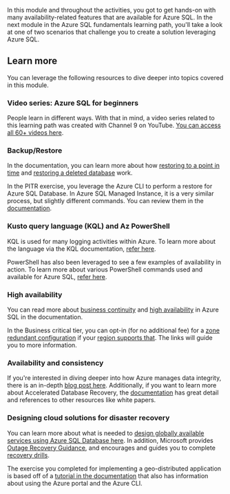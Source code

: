 In this module and throughout the activities, you got to get hands-on with many availability-related features that are available for Azure SQL. In the next module in the Azure SQL fundamentals learning path, you'll take a look at one of two scenarios that challenge you to create a solution leveraging Azure SQL.  

## Learn more

You can leverage the following resources to dive deeper into topics covered in this module.

### Video series: Azure SQL for beginners

People learn in different ways. With that in mind, a video series related to this learning path was created with Channel 9 on YouTube. [You can access all 60+ videos here](https://aka.ms/azuresql4beginnersyt).

### Backup/Restore

In the documentation, you can learn more about how [restoring to a point in time](https://docs.microsoft.com/sql/relational-databases/backup-restore/restore-a-sql-server-database-to-a-point-in-time-full-recovery-model?view=sql-server-ver15) and [restoring a deleted database](https://docs.microsoft.com/azure/sql-database/sql-database-recovery-using-backups#deleted-database-restore) work.

In the PITR exercise, you leverage the Azure CLI to perform a restore for Azure SQL Database. In Azure SQL Managed Instance, it is a very similar process, but slightly different commands. You can review them in the [documentation](https://docs.microsoft.com/cli/azure/sql/midb?view=azure-cli-latest#az-sql-midb-restore).  

### Kusto query language (KQL) and Az PowerShell

KQL is used for many logging activities within Azure. To learn more about the language via the KQL documentation, [refer here](https://docs.microsoft.com/azure/kusto/query/).

PowerShell has also been leveraged to see a few examples of availability in action. To learn more about various PowerShell commands used and available for Azure SQL, [refer here](https://docs.microsoft.com/azure/sql-database/sql-database-powershell-samples?tabs=single-database).  

### High availability

You can read more about [business continuity](https://docs.microsoft.com/azure/sql-database/sql-database-business-continuity) and [high availability](https://docs.microsoft.com/azure/sql-database/sql-database-high-availability) in Azure SQL in the documentation.

In the Business critical tier, you can opt-in (for no additional fee) for a [zone redundant configuration](https://docs.microsoft.com/azure/sql-database/sql-database-high-availability#zone-redundant-configuration) if your [region supports that](https://docs.microsoft.com/azure/availability-zones/az-overview#services-support-by-region). The links will guide you to more information.

### Availability and consistency

If you're interested in diving deeper into how Azure manages data integrity, there is an in-depth [blog post here](https://azure.microsoft.com/blog/data-integrity-in-azure-sql-database/). Additionally, if you want to learn more about Accelerated Database Recovery, the [documentation](https://docs.microsoft.com/azure/azure-sql/accelerated-database-recovery) has great detail and references to other resources like white papers.

### Designing cloud solutions for disaster recovery

You can learn more about what is needed to [design globally available services using Azure SQL Database here](https://docs.microsoft.com/azure/sql-database/sql-database-designing-cloud-solutions-for-disaster-recovery). In addition, Microsoft provides [Outage Recovery Guidance](https://docs.microsoft.com/azure/sql-database/sql-database-disaster-recovery), and encourages and guides you to complete [recovery drills](https://docs.microsoft.com/azure/sql-database/sql-database-disaster-recovery-drills).

The exercise you completed for implementing a geo-distributed application is based off of a [tutorial in the documentation](https://docs.microsoft.com/azure/sql-database/sql-database-implement-geo-distributed-database?tabs=azure-powershell) that also has information about using the Azure portal and the Azure CLI.
